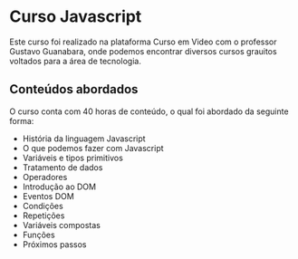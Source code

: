# Curso Javascript
Este curso foi realizado na plataforma Curso em Video com o professor Gustavo Guanabara, onde podemos encontrar diversos cursos grauitos voltados para a área de tecnologia.

## Conteúdos abordados
O curso conta com 40 horas de conteúdo, o qual foi abordado da seguinte forma:
- História da linguagem Javascript
- O que podemos fazer com Javascript
- Variáveis e tipos primitivos
- Tratamento de dados
- Operadores
- Introdução ao DOM
- Eventos DOM
- Condições
- Repetições
- Variáveis compostas
- Funções
- Próximos passos
